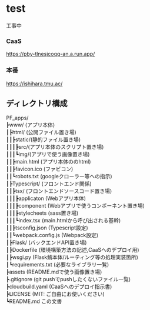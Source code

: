 # test
工事中

### CaaS
https://pby-tlnesjcoqq-an.a.run.app/
### 本番
https://ishihara.tmu.ac/

## ディレクトリ構成
PF_apps/  
┣www/ (アプリ本体)  
┃┣html/ (公開ファイル置き場)  
┃┃┣static/(静的ファイル置き場)  
┃┃┃┣src/(アプリ本体のスクリプト置き場)  
┃┃┃┗img/(アプリで使う画像置き場)  
┃┃┣main.html (アプリ本体ののhtml)  
┃┃┣favicon.ico (ファビコン)  
┃┃┗robots.txt (googleクローラー等への指示)  
┃┣Typescript/ (フロントエンド関係)  
┃┃┣tsx/ (フロントエンドソースコード置き場)  
┃┃┃┣applicaton (Webアプリ本体)  
┃┃┃┣component (Webアプリで使うコンポーネント置き場)  
┃┃┃┣stylecheets (sass置き場)  
┃┃┃┗index.tsx (main.htmlから呼び出される基幹)  
┃┃┣tsconfig.json (Typescript設定)  
┃┃┗webpack.config.js (Webpack設定)  
┃┣Flask/ (バックエンドAPI置き場)  
┃┣Dockerfile (環境構築方法の記述,CaaSへのデプロイ用)  
┃┣wsgi.py (Flask鯖本体/ルーティング等の処理実装箇所)  
┃┗requirements.txt (必要なライブラリ一覧)  
┣assets (README.mdで使う画像置き場)  
┣.gitignore (git pushでpushしたくないファイル一覧)  
┣cloudbuild.yaml (CaaSへのデプロイ指示書)  
┣LICENSE (MIT: ご自由にお使いください)  
┗README.md この文書  
